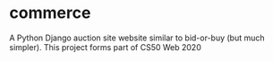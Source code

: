 # commerce

A Python Django auction site website similar to bid-or-buy (but much simpler). This project forms part of CS50 Web 2020
